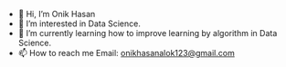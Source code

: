 - 👋 Hi, I’m Onik Hasan
- 👀 I’m interested in Data Science.
- 🌱 I’m currently learning how to improve learning by algorithm in Data Science.
- 📫 How to reach me Email: onikhasanalok123@gmail.com

<!---
onikhasanalok123/onikhasanalok123 is a ✨ special ✨ repository because its `README.md` (this file) appears on your GitHub profile.
You can click the Preview link to take a look at your changes.
--->
